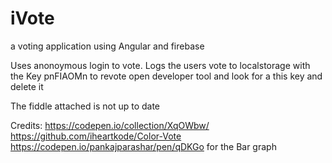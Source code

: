 # iVote
a voting application using Angular and firebase

Uses anonoymous login to vote.
Logs the users vote to localstorage with the Key pnFIAOMn
to revote open developer tool and look for a this key and delete it

The fiddle attached is not up to date

Credits:
https://codepen.io/collection/XqOWbw/
https://github.com/iheartkode/Color-Vote
https://codepen.io/pankajparashar/pen/qDKGo for the Bar graph

